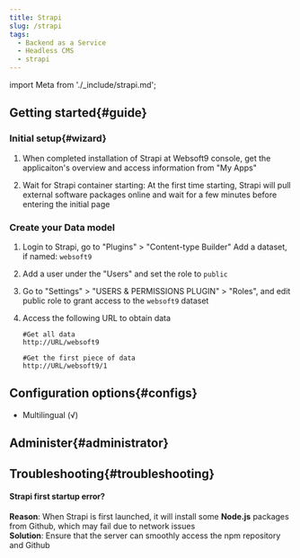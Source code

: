 ```yaml
---
title: Strapi
slug: /strapi
tags:
  - Backend as a Service 
  - Headless CMS
  - strapi
---
```


import Meta from './_include/strapi.md';

<Meta name="meta" />

## Getting started{#guide}

### Initial setup{#wizard}

1. When completed installation of Strapi at Websoft9 console, get the applicaiton's overview and access information from "My Apps"  

2. Wait for Strapi container starting: At the first time starting, Strapi will pull external software packages online and wait for a few minutes before entering the initial page

### Create your Data model

1. Login to Strapi, go to "Plugins" > "Content-type Builder" Add a dataset, if named: `websoft9`

2. Add a user under the "Users" and set the role to `public` 

3. Go to "Settings" > "USERS & PERMISSIONS PLUGIN" > "Roles", and edit public role to grant access to the `websoft9` dataset 

4. Access the following URL to obtain data 
    ``` 
    #Get all data 
    http://URL/websoft9 
        
    #Get the first piece of data 
    http://URL/websoft9/1 
    ```

## Configuration options{#configs}

- Multilingual (√)

## Administer{#administrator}

## Troubleshooting{#troubleshooting}

#### Strapi first startup error?

**Reason**: When Strapi is first launched, it will install some **Node.js** packages from Github, which may fail due to network issues    
**Solution**: Ensure that the server can smoothly access the npm repository and Github
